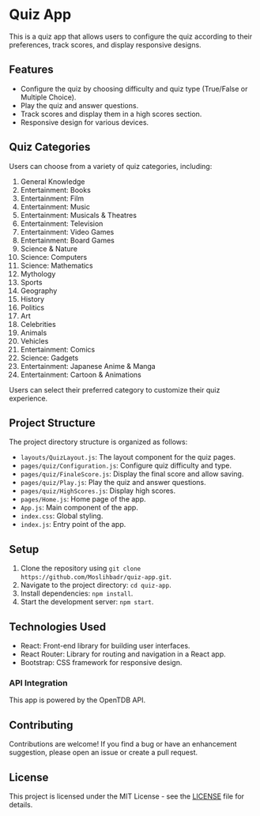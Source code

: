 # Quiz App

This is a quiz app that allows users to configure the quiz according to their preferences, track scores, and display responsive designs.

## Features

- Configure the quiz by choosing difficulty and quiz type (True/False or Multiple Choice).
- Play the quiz and answer questions.
- Track scores and display them in a high scores section.
- Responsive design for various devices.

## Quiz Categories

Users can choose from a variety of quiz categories, including:

1. General Knowledge
2. Entertainment: Books
3. Entertainment: Film
4. Entertainment: Music
5. Entertainment: Musicals & Theatres
6. Entertainment: Television
7. Entertainment: Video Games
8. Entertainment: Board Games
9. Science & Nature
10. Science: Computers
11. Science: Mathematics
12. Mythology
13. Sports
14. Geography
15. History
16. Politics
17. Art
18. Celebrities
19. Animals
20. Vehicles
21. Entertainment: Comics
22. Science: Gadgets
23. Entertainment: Japanese Anime & Manga
24. Entertainment: Cartoon & Animations

Users can select their preferred category to customize their quiz experience.


## Project Structure

The project directory structure is organized as follows:

- `layouts/QuizLayout.js`: The layout component for the quiz pages.
- `pages/quiz/Configuration.js`: Configure quiz difficulty and type.
- `pages/quiz/FinaleScore.js`: Display the final score and allow saving.
- `pages/quiz/Play.js`: Play the quiz and answer questions.
- `pages/quiz/HighScores.js`: Display high scores.
- `pages/Home.js`: Home page of the app.
- `App.js`: Main component of the app.
- `index.css`: Global styling.
- `index.js`: Entry point of the app.

## Setup

1. Clone the repository using `git clone https://github.com/Moslihbadr/quiz-app.git`.
2. Navigate to the project directory: `cd quiz-app`.
3. Install dependencies: `npm install`.
4. Start the development server: `npm start`.

## Technologies Used

- React: Front-end library for building user interfaces.
- React Router: Library for routing and navigation in a React app.
- Bootstrap: CSS framework for responsive design.

### API Integration

This app is powered by the OpenTDB API.

## Contributing

Contributions are welcome! If you find a bug or have an enhancement suggestion, please open an issue or create a pull request.

## License

This project is licensed under the MIT License - see the [LICENSE](LICENSE) file for details.
